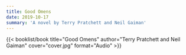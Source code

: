 ```yaml
---
title: Good Omens
date: 2019-10-17
summary: 'A novel by Terry Pratchett and Neil Gaiman'
---
```


{{< booklist/book
title="Good Omens"
author="Terry Pratchett and Neil Gaiman"
cover="cover.jpg"
format="Audio" >}}
